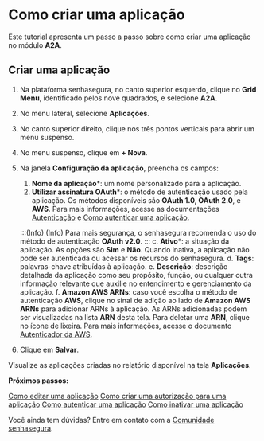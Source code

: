 # Como criar uma aplicação

Este tutorial apresenta um passo a passo sobre como criar uma aplicação no módulo **A2A**.

## Criar uma aplicação

1. Na plataforma senhasegura, no canto superior esquerdo, clique no **Grid Menu**, identificado pelos nove quadrados, e selecione **A2A**.
2. No menu lateral, selecione **Aplicações**.
3. No canto superior direito, clique nos três pontos verticais para abrir um menu suspenso.
4. No menu suspenso, clique em **+ Nova**.
5. Na janela **Configuração da aplicação**, preencha os campos:
    1. **Nome da aplicação***: um nome personalizado para a aplicação.
    2. **Utilizar assinatura OAuth***: o método de autenticação usado pela aplicação. Os métodos disponíveis são **OAuth 1.0, OAuth 2.0**, e **AWS**. Para mais informações, acesse as documentações [Autenticação](/v3-33/docs/pt/a2a-authentication) e [Como autenticar uma aplicação](/v3-33/docs/pt/a2a-how-to-authenticate-an-application).
    
 
    :::(Info) (Info)
    Para mais segurança, o senhasegura recomenda o uso do método de autenticação **OAuth v2.0**. 
    :::
    c. **Ativo***: a situação da aplicação. As opções são **Sim** e **Não**. Quando inativa, a aplicação não pode ser autenticada ou acessar os recursos do senhasegura.
    d. **Tags**: palavras-chave atribuídas à aplicação.
    e. **Descrição**: descrição detalhada da aplicação como seu propósito, função, ou qualquer outra informação relevante que auxilie no entendimento e gerenciamento da aplicação.
    f. **Amazon AWS ARNs**: caso você escolha o método de autenticação **AWS**, clique no sinal de adição ao lado de **Amazon AWS ARNs** para adicionar ARNs à aplicação. As ARNs adicionadas podem ser visualizadas na lista **ARN** desta tela. Para deletar uma **ARN**, clique no ícone de lixeira. Para mais informações, acesse o documento [Autenticador da AWS](/v3-33/docs/pt/dsm-how-to-configure-authenticators). 
    
 6. Clique em **Salvar**.

Visualize as aplicações criadas no relatório disponível na tela **Aplicações**.


**Próximos passos:**

[Como editar uma aplicação](/v3-33/docs/pt/a2a-how-to-edit-an-application)
[Como criar uma autorização para uma aplicação](/v3-33/docs/pt/a2a-how-to-create-an-authorization-for-an-application)
[Como autenticar uma aplicação](/v3-33/docs/pt/a2a-how-to-authenticate-an-application)
[Como inativar uma aplicação](/v3-33/docs/pt/a2a-how-to-deactivate-an-application)


Você ainda tem dúvidas? Entre em contato com a [Comunidade senhasegura](https://community.senhasegura.io/).



